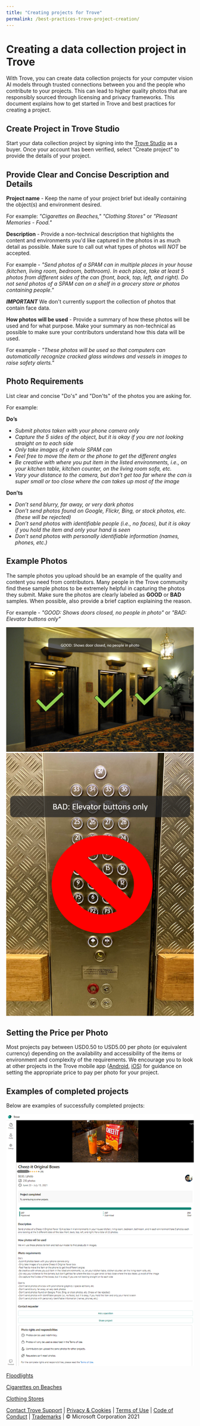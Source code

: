 ```yaml
---
title: "Creating projects for Trove"
permalink: /best-practices-trove-project-creation/
---
```

# Creating a data collection project in Trove

With Trove, you can create data collection projects for your computer vision AI models through trusted connections between you and the people who contribute to your projects.  This can lead to higher quality photos that are responsibly sourced through licensing and privacy frameworks. This document explains how to get started in Trove and best practices for creating a project.

## Create Project in Trove Studio

Start your data collection project by signing into the [Trove Studio](https://trove-studio.microsoft.com/) as a buyer.  Once your account has been verified, select "Create project" to provide the details of your project.

## Provide Clear and Concise Description and Details

**Project name** - Keep the name of your project brief but ideally containing the object(s) and environment desired.

For example: _"Cigarettes on Beaches," "Clothing Stores"_ or _"Pleasant Memories - Food."_

**Description** - Provide a non-technical description that highlights the content and environments you'd like captured in the photos in as much detail as possible.  Make sure to call out what types of photos will _NOT_ be accepted.  

For example - _"Send photos of a SPAM can in multiple places in your house (kitchen, living room, bedroom, bathroom). In each place, take at least 5 photos from different sides of the can (front, back, top, left, and right).  Do not send photos of a SPAM can on a shelf in a grocery store or photos containing people."_ 

_**IMPORTANT**_  We don't currently support the collection of photos that contain face data.

**How photos will be used** - Provide a summary of how these photos will be used and for what purpose.  Make your summary as non-technical as possible to make sure your contributors understand how this data will be used.  

For example - _"These photos will be used so that computers can automatically recognize cracked glass windows and vessels in images to raise safety alerts."_


## Photo Requirements
List clear and concise "Do's" and "Don'ts" of the photos you are asking for.  

For example:

**Do’s**
- _Submit photos taken with your phone camera only_
- _Capture the 5 sides of the object, but it is okay if you are not looking straight on to each side_
- _Only take images of a whole SPAM can_
- _Feel free to move the item or the phone to get the different angles_
- _Be creative with where you put item in the listed environments, i.e., on your kitchen table, kitchen counter, on the living room sofa, etc._
- _Vary your distance to the camera, but don’t get too far where the can is super small or too close where the can takes up most of the image_

**Don’ts**
- _Don’t send blurry, far away, or very dark photos_
- _Don’t send photos found on Google, Flickr, Bing, or stock photos, etc. (these will be rejected)_
- _Don’t send photos with identifiable people (i.e., no faces), but it is okay if you hold the item and only your hand is seen_
- _Don’t send photos with personally identifiable information (names, phones, etc.)_

## Example Photos

The sample photos you upload should be an example of the quality and content you need from contributors.  Many people in the Trove community find these sample photos to be extremely helpful in capturing the photos they submit.  Make sure the photos are clearly labeled as **GOOD** or **BAD** samples.  When possible, also provide a brief caption explaining the reason.

For example - _"GOOD: Shows doors closed, no people in photo"_ or _"BAD: Elevator buttons only"_

![](/Buyer-Sample-Good-1.png)![](/Buyer-Sample-Bad-1.png)

## Setting the Price per Photo

Most projects pay between USD0.50 to USD5.00 per photo (or equivalent currency) depending on the availability and accessibility of the items or environment and complexity of the requirements.  We encourage you to look at other projects in the Trove mobile app ([Android](https://aka.ms/troveandroid), [iOS](https://aka.ms/troveios)) for guidance on setting the appropriate price to pay per photo for your project.

## Examples of completed projects

Below are examples of successfully completed projects:

![Cheez-it Original Boxes](/Cheez-it.png)

[Floodlights](https://trove.microsoft.com/projects/ff8bc0a33b5c4882bf072dd4879fb989)

[Cigarettes on Beaches](https://trove.microsoft.com/projects/da7f0bc65c764a389e05ca97744c264a)

[Clothing Stores](https://trove.microsoft.com/projects/d90ae7bcfed443d8966950b0ce638354)

[Contact Trove Support](mailto:projecttrovehelp@microsoft.com) | [Privacy & Cookies](https://go.microsoft.com/fwlink/?LinkId=521839) | [Terms of Use](https://aka.ms/trovetermsofuse) | [Code of Conduct](https://aka.ms/trovecommunitystandards) | [Trademarks](https://go.microsoft.com/fwlink/?LinkId=506942) | © Microsoft Corporation 2021
